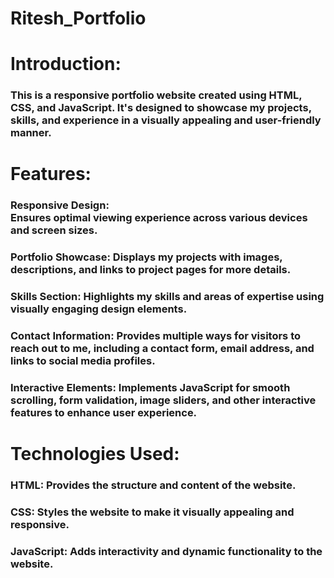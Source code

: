 # Ritesh_Portfolio
<h1>Introduction:</h1>
<h3>This is a responsive portfolio website created using HTML, CSS, and JavaScript. It's designed to showcase my projects, skills, and experience in a visually appealing and user-friendly manner.</h3>
<h1>Features:</h1>
<h3>Responsive Design:<br>Ensures optimal viewing experience across various devices and screen sizes.</h3>
<h3>Portfolio Showcase: Displays my projects with images, descriptions, and links to project pages for more details.</h3>
<h3>Skills Section: Highlights my skills and areas of expertise using visually engaging design elements.</h3>
<h3>Contact Information: Provides multiple ways for visitors to reach out to me, including a contact form, email address, and links to social media profiles.</h3>
<h3>Interactive Elements: Implements JavaScript for smooth scrolling, form validation, image sliders, and other interactive features to enhance user experience.</h3>
<h1>Technologies Used:</h1>
<h3>HTML: Provides the structure and content of the website.</h3>
<h3>CSS: Styles the website to make it visually appealing and responsive.</h3>
<h3>JavaScript: Adds interactivity and dynamic functionality to the website.</h3>

